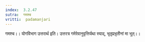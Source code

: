 ```yaml
---
index:  3.2.47
sutra:  गमश्च
vritti:  padamanjari
---
```


गमश्च।। योगविभाग उत्तरार्थ इति। उत्तरत्र गमेरेवानुवृत्तिर्यथा स्याद्, भृतृ़प्रभृ़तीनां मा भूत्।।
